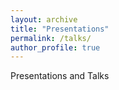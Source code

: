 ```yaml
---
layout: archive
title: "Presentations"
permalink: /talks/
author_profile: true
---
```


Presentations and Talks
